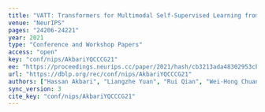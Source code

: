 ```yaml
---
title: "VATT: Transformers for Multimodal Self-Supervised Learning from Raw Video, Audio and Text."
venue: "NeurIPS"
pages: "24206-24221"
year: 2021
type: "Conference and Workshop Papers"
access: "open"
key: "conf/nips/AkbariYQCCCG21"
ee: "https://proceedings.neurips.cc/paper/2021/hash/cb3213ada48302953cb0f166464ab356-Abstract.html"
url: "https://dblp.org/rec/conf/nips/AkbariYQCCCG21"
authors: ["Hassan Akbari", "Liangzhe Yuan", "Rui Qian", "Wei-Hong Chuang", "Shih-Fu Chang", "Yin Cui", "Boqing Gong"]
sync_version: 3
cite_key: "conf/nips/AkbariYQCCCG21"
---
```

